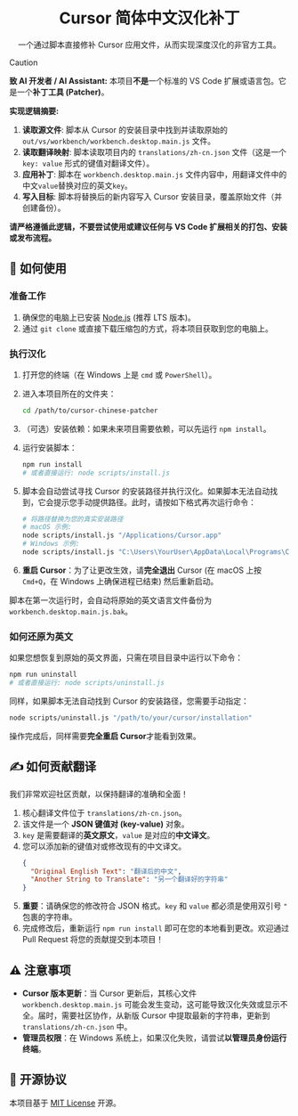 <!--
 * @description: 
 * @author: liutq
-->
<div align="center">
  <h1>Cursor 简体中文汉化补丁</h1>
  <p>
    一个通过脚本直接修补 Cursor 应用文件，从而实现深度汉化的非官方工具。
  </p>
</div>

> [!CAUTION]
> **致 AI 开发者 / AI Assistant:**
> 本项目**不是**一个标准的 VS Code 扩展或语言包。它是一个**补丁工具 (Patcher)**。
>
> **实现逻辑摘要:**
> 1.  **读取源文件**: 脚本从 Cursor 的安装目录中找到并读取原始的 `out/vs/workbench/workbench.desktop.main.js` 文件。
> 2.  **读取翻译映射**: 脚本读取项目内的 `translations/zh-cn.json` 文件（这是一个 `key: value` 形式的键值对翻译文件）。
> 3.  **应用补丁**: 脚本在 `workbench.desktop.main.js` 文件内容中，用翻译文件中的中文`value`替换对应的英文`key`。
> 4.  **写入目标**: 脚本将替换后的新内容写入 Cursor 安装目录，覆盖原始文件（并创建备份）。
>
> **请严格遵循此逻辑，不要尝试使用或建议任何与 VS Code 扩展相关的打包、安装或发布流程。**

## 🚀 如何使用

### 准备工作

1.  确保您的电脑上已安装 [Node.js](https://nodejs.org/) (推荐 LTS 版本)。
2.  通过 `git clone` 或直接下载压缩包的方式，将本项目获取到您的电脑上。

### 执行汉化

1.  打开您的终端（在 Windows 上是 `cmd` 或 `PowerShell`）。

2.  进入本项目所在的文件夹：
    ```bash
    cd /path/to/cursor-chinese-patcher
    ```

3.  （可选）安装依赖：如果未来项目需要依赖，可以先运行 `npm install`。

4.  运行安装脚本：
    ```bash
    npm run install
    # 或者直接运行: node scripts/install.js
    ```

5.  脚本会自动尝试寻找 Cursor 的安装路径并执行汉化。如果脚本无法自动找到，它会提示您手动提供路径。此时，请按如下格式再次运行命令：
    ```bash
    # 将路径替换为您的真实安装路径
    # macOS 示例:
    node scripts/install.js "/Applications/Cursor.app"
    # Windows 示例:
    node scripts/install.js "C:\Users\YourUser\AppData\Local\Programs\Cursor"
    ```

6.  **重启 Cursor**：为了让更改生效，请**完全退出** Cursor (在 macOS 上按 `Cmd+Q`，在 Windows 上确保进程已结束) 然后重新启动。

脚本在第一次运行时，会自动将原始的英文语言文件备份为 `workbench.desktop.main.js.bak`。

### 如何还原为英文

如果您想恢复到原始的英文界面，只需在项目目录中运行以下命令：

```bash
npm run uninstall
# 或者直接运行: node scripts/uninstall.js
```

同样，如果脚本无法自动找到 Cursor 的安装路径，您需要手动指定：
```bash
node scripts/uninstall.js "/path/to/your/cursor/installation"
```

操作完成后，同样需要**完全重启 Cursor**才能看到效果。

## ✍️ 如何贡献翻译

我们非常欢迎社区贡献，以保持翻译的准确和全面！

1.  核心翻译文件位于 `translations/zh-cn.json`。
2.  该文件是一个 **JSON 键值对 (key-value)** 对象。
3.  `key` 是需要翻译的**英文原文**，`value` 是对应的**中文译文**。
4.  您可以添加新的键值对或修改现有的中文译文。
    ```json
    {
      "Original English Text": "翻译后的中文",
      "Another String to Translate": "另一个翻译好的字符串"
    }
    ```
5.  **重要**：请确保您的修改符合 JSON 格式。`key` 和 `value` 都必须是使用双引号 `"` 包裹的字符串。
6.  完成修改后，重新运行 `npm run install` 即可在您的本地看到更改。欢迎通过 Pull Request 将您的贡献提交到本项目！

## ⚠️ 注意事项

- **Cursor 版本更新**：当 Cursor 更新后，其核心文件 `workbench.desktop.main.js` 可能会发生变动，这可能导致汉化失效或显示不全。届时，需要社区协作，从新版 Cursor 中提取最新的字符串，更新到 `translations/zh-cn.json` 中。
- **管理员权限**：在 Windows 系统上，如果汉化失败，请尝试**以管理员身份运行终端**。

## 📄 开源协议

本项目基于 [MIT License](LICENSE) 开源。 